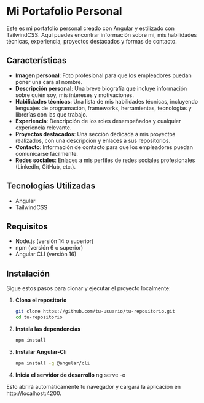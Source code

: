 # Mi Portafolio Personal

Este es mi portafolio personal creado con Angular y estilizado con TailwindCSS. Aquí puedes encontrar información sobre mí, mis habilidades técnicas, experiencia, proyectos destacados y formas de contacto.

## Características

- **Imagen personal**: Foto profesional para que los empleadores puedan poner una cara al nombre.
- **Descripción personal**: Una breve biografía que incluye información sobre quién soy, mis intereses y motivaciones.
- **Habilidades técnicas**: Una lista de mis habilidades técnicas, incluyendo lenguajes de programación, frameworks, herramientas, tecnologías y librerías con las que trabajo.
- **Experiencia**: Descripción de los roles desempeñados y cualquier experiencia relevante.
- **Proyectos destacados**: Una sección dedicada a mis proyectos realizados, con una descripción y enlaces a sus repositorios.
- **Contacto**: Información de contacto para que los empleadores puedan comunicarse fácilmente.
- **Redes sociales**: Enlaces a mis perfiles de redes sociales profesionales (LinkedIn, GitHub, etc.).

## Tecnologías Utilizadas

- Angular
- TailwindCSS

## Requisitos

- Node.js (versión 14 o superior)
- npm (versión 6 o superior)
- Angular CLI (versión 16)

## Instalación

Sigue estos pasos para clonar y ejecutar el proyecto localmente:

1. **Clona el repositorio**

   ```bash
   git clone https://github.com/tu-usuario/tu-repositorio.git
   cd tu-repositorio

2. **Instala las dependencias**
   ```bash
   npm install

3. **Instalar Angular-Cli**
   ```bash
   npm install -g @angular/cli

4. **Inicia el servidor de desarrollo**
   ng serve -o

Esto abrirá automáticamente tu navegador y cargará la aplicación en http://localhost:4200.



